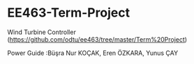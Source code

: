 # EE463-Term-Project

Wind Turbine Controller (https://github.com/odtu/ee463/tree/master/Term%20Project)

Power Guide :Büşra Nur KOÇAK, Eren ÖZKARA, Yunus ÇAY
